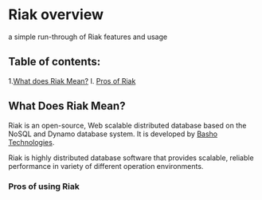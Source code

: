 [logo]: ../img/riak.png
# Riak overview
a simple run-through of Riak features and usage

## Table of contents:
1.[What does Riak Mean?](#what-does-riak-mean)
  I. [Pros of Riak](#pros-of-using-riak)
## What Does Riak Mean?
Riak is an open-source, Web scalable distributed database based on the NoSQL and Dynamo database system. It is developed by [Basho Technologies](https://riak.com/).

Riak is highly distributed database software that provides scalable, reliable performance in variety of different operation environments. 
 
 ### Pros of using Riak
